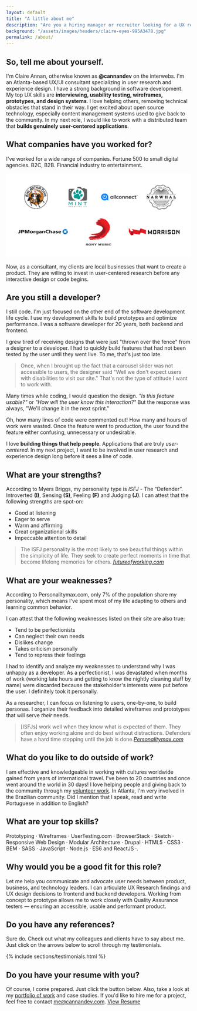 ```yaml
---
layout: default
title: "A little about me"
description: "Are you a hiring manager or recruiter looking for a UX researcher or experience designer? Look no more. Keep reading to get answers to your common questions."
background: "/assets/images/headers/claire-eyes-995A3478.jpg"
permalink: /about/
---
```


## So, tell me about yourself.
I'm Claire Annan, otherwise known as **@cannandev** on the interwebs. I'm an Atlanta-based UX/UI consultant specializing in user research and experience design. I have a strong background in software development. My top UX skills are **interviewing, usability testing, wireframes, prototypes, and design systems**. I love helping others, removing technical obstacles that stand in their way. I get excited about open source technology, especially content management systems used to give back to the community. In my next role, I would like to work with a distributed team that **builds genuinely user-centered applications**.

## What companies have you worked for?
I've worked for a wide range of companies. Fortune 500 to small digital agencies. B2C, B2B. Financial industry to entertainment.

![List of clients](/assets/images/logos/logos.png)

Now, as a consultant, my clients are local businesses that want to create a product. They are willing to invest in user-centered research before any interactive design or code begins.


## Are you still a developer?
I still code. I'm just focused on the other end of the software development life cycle. I use my development skills to build prototypes and optimize performance. I was a software developer for 20 years, both backend and frontend.

I grew tired of receiving designs that were just "thrown over the fence" from a designer to a developer. I had to quickly build features that had not been tested by the user until they went live. To me, that's just too late.

> Once, when I brought up the fact that a carousel slider was not accessible to users, the designer said "Well we don't expect users with disabilities to visit our site." That's not the type of attitude I want to work with.

Many times while coding, I would question the design. _"Is this feature usable?"_ or _"How will the user know this interaction?"_ But the response was always, "We'll change it in the next sprint."

Oh, how many lines of code were commented out! How many and hours of work were wasted. Once the feature went to production, the user found the feature either confusing, unnecessary or undesirable.

I love **building things that help people**. Applications that are truly _user-centered_. In my next project, I want to be involved in user research and experience design long before it sees a line of code.

## What are your strengths?
According to Myers Briggs, my personality type is _ISFJ_ - The “Defender”. Introverted **(I)**, Sensing **(S)**, Feeling **(F)** and Judging **(J)**.
I can attest that the following strengths are spot-on:
* Good at listening
* Eager to serve
* Warm and affirming
* Great organizational skills
* Impeccable attention to detail

> The ISFJ personality is the most likely to see beautiful things within the simplicity of life. They seek to create perfect moments in time that become lifelong memories for others. <cite>[futureofworking.com](https://futureofworking.com/12-isfj-personality-strengths-weaknesses-and-traits/)</cite>

## What are your weaknesses?
According to Personalitymax.com, only 7% of the population share my personality, which means I've spent most of my life adapting to others and learning common behavior.

I can attest that the following weaknesses listed on their site are also true:
* Tend to be perfectionists
* Can neglect their own needs
* Dislikes change
* Takes criticism personally
* Tend to repress their feelings

I had to identify and analyze my weaknesses to understand why I was unhappy as a developer. As a perfectionist, I was devastated when months of work (working late hours and getting to know the nightly cleaning staff by name) were discarded because the stakeholder's interests were put before the user. I definitely took it personally.

As a researcher, I can focus on listening to users, one-by-one, to build personas. I organize their feedback into detailed wireframes and prototypes that will serve _their_ needs.

> [ISFJs] work well when they know what is expected of them. They often enjoy working alone and do best without distractions. Defenders have a hard time stopping until the job is done.<cite>[Personalitymax.com](https://personalitymax.com/personality-types/isfj-defender/)</cite>

## What do you like to do outside of work?
I am effective and knowledgeable in working with cultures worldwide gained from years of international travel. I've been to 20 countries and once went around the world in 30 days! I love helping people and giving back to the community through my <a href="http://www.jw.org">volunteer work</a>. In Atlanta, I'm very involved in the Brazilian community. Did I mention that I speak, read and write Portuguese in addition to English?

## What are your top skills?
Prototyping &#x00B7; Wireframes &#x00B7; UserTesting.com &#x00B7; BrowserStack &#x00B7; Sketch &#x00B7; Responsive Web Design &#x00B7; Modular Architecture &#x00B7; Drupal &#x00B7; HTML5 &#x00B7; CSS3 &#x00B7; BEM &#x00B7; SASS &#x00B7; JavaScript &#x00B7; Node.js &#x00B7; ES6 and ReactJS &#x00B7;.

## Why would you be a good fit for this role?

Let me help you communicate and advocate user needs between product, business, and technology leaders. I can articulate UX Research findings and UX design decisions to frontend and backend developers. Working from concept to prototype allows me to work closely with Quality Assurance testers &mdash; ensuring an accessible, usable and performant product.

## Do you have any references?

Sure do. Check out what my colleagues and clients have to say about me. Just click on the arrows below to scroll through my testimonials.

{% include sections/testimonials.html %}

## Do you have your resume with you?

Of course, I come prepared. Just click the button below. Also, take a look at my [portfolio of work](/work) and case studies. If you'd like to hire me for a project, feel free to contact <a href="mailto:me@cannandev.com">me@cannandev.com</a>.
<a class="more btn-style-1" href="https://docs.google.com/document/d/1wV9Nt1xM5l7iU3iCIXMfXFN1E1ZdUXZXTT1Y7-mGAbE/edit?usp=sharing">View Resume</a>

